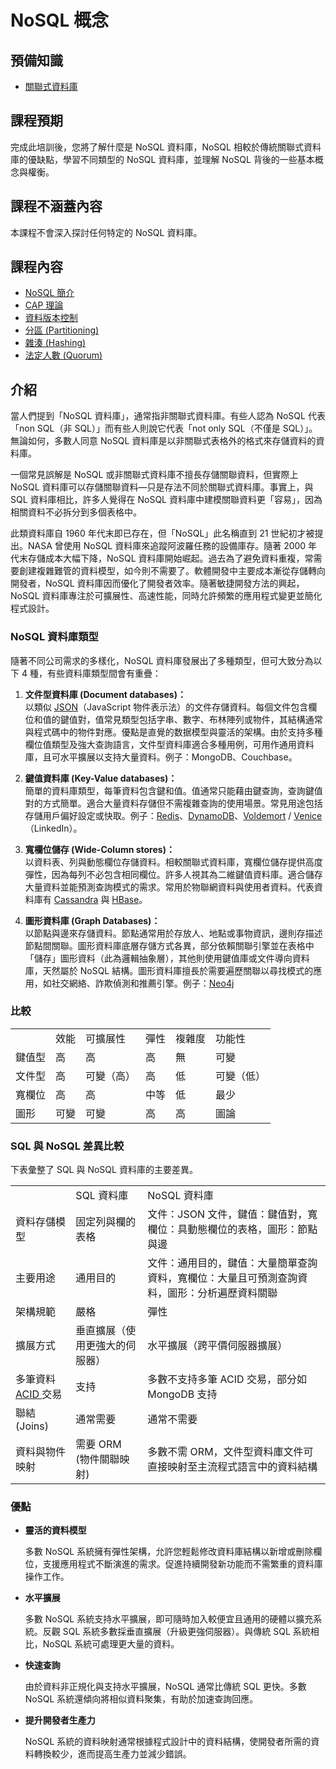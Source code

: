 # NoSQL 概念

## 預備知識
- [關聯式資料庫](https://dictcp.github.io/school-of-sre/level101/databases_sql/intro/)

## 課程預期

完成此培訓後，您將了解什麼是 NoSQL 資料庫，NoSQL 相較於傳統關聯式資料庫的優缺點，學習不同類型的 NoSQL 資料庫，並理解 NoSQL 背後的一些基本概念與權衡。

## 課程不涵蓋內容

本課程不會深入探討任何特定的 NoSQL 資料庫。

## 課程內容

*   [NoSQL 簡介](https://dictcp.github.io/school-of-sre/level101/databases_nosql/intro/#introduction)
*   [CAP 理論](https://dictcp.github.io/school-of-sre/level101/databases_nosql/key_concepts/#cap-theorem)
*   [資料版本控制](https://dictcp.github.io/school-of-sre/level101/databases_nosql/key_concepts/#versioning-of-data-in-distributed-systems)
*   [分區 (Partitioning)](https://dictcp.github.io/school-of-sre/level101/databases_nosql/key_concepts/#partitioning)
*   [雜湊 (Hashing)](https://dictcp.github.io/school-of-sre/level101/databases_nosql/key_concepts/#hashing)
*   [法定人數 (Quorum)](https://dictcp.github.io/school-of-sre/level101/databases_nosql/key_concepts/#quorum)

## 介紹

當人們提到「NoSQL 資料庫」，通常指非關聯式資料庫。有些人認為 NoSQL 代表「non SQL（非 SQL）」而有些人則說它代表「not only SQL（不僅是 SQL）」。無論如何，多數人同意 NoSQL 資料庫是以非關聯式表格外的格式來存儲資料的資料庫。

一個常見誤解是 NoSQL 或非關聯式資料庫不擅長存儲關聯資料，但實際上 NoSQL 資料庫可以存儲關聯資料—只是存法不同於關聯式資料庫。事實上，與 SQL 資料庫相比，許多人覺得在 NoSQL 資料庫中建模關聯資料更「容易」，因為相關資料不必拆分到多個表格中。

此類資料庫自 1960 年代末即已存在，但「NoSQL」此名稱直到 21 世紀初才被提出。NASA 曾使用 NoSQL 資料庫來追蹤阿波羅任務的設備庫存。隨著 2000 年代末存儲成本大幅下降，NoSQL 資料庫開始崛起。過去為了避免資料重複，常需要創建複雜難管的資料模型，如今則不需要了。軟體開發中主要成本漸從存儲轉向開發者，NoSQL 資料庫因而優化了開發者效率。隨著敏捷開發方法的興起，NoSQL 資料庫專注於可擴展性、高速性能，同時允許頻繁的應用程式變更並簡化程式設計。

### NoSQL 資料庫類型

隨著不同公司需求的多樣化，NoSQL 資料庫發展出了多種類型，但可大致分為以下 4 種，有些資料庫類型間會有重疊：

1. **文件型資料庫 (Document databases)：**  
    以類似 [JSON](https://www.json.org/json-en.html)（JavaScript 物件表示法）的文件存儲資料。每個文件包含欄位和值的鍵值對，值常見類型包括字串、數字、布林陣列或物件，其結構通常與程式碼中的物件對應。優點是直覺的数据模型與靈活的架構。由於支持多種欄位值類型及強大查詢語言，文件型資料庫適合多種用例，可用作通用資料庫，且可水平擴展以支持大量資料。例子：MongoDB、Couchbase。

2. **鍵值資料庫 (Key-Value databases)：**  
    簡單的資料庫類型，每筆資料包含鍵和值。值通常只能藉由鍵查詢，查詢鍵值對的方式簡單。適合大量資料存儲但不需複雜查詢的使用場景。常見用途包括存儲用戶偏好設定或快取。例子：[Redis](https://redis.io/)、[DynamoDB](https://aws.amazon.com/dynamodb/)、[Voldemort](https://www.project-voldemort.com/voldemort/) / [Venice](https://engineering.linkedin.com/blog/2017/04/building-venice--a-production-software-case-study)（LinkedIn）。

3. **寬欄位儲存 (Wide-Column stores)：**  
    以資料表、列與動態欄位存儲資料。相較關聯式資料庫，寬欄位儲存提供高度彈性，因為每列不必包含相同欄位。許多人視其為二維鍵值資料庫。適合儲存大量資料並能預測查詢模式的需求。常用於物聯網資料與使用者資料。代表資料庫有 [Cassandra](https://cassandra.apache.org/) 與 [HBase](https://hbase.apache.org/)。

4. **圖形資料庫 (Graph Databases)：**  
    以節點與邊來存儲資料。節點通常用於存放人、地點或事物資訊，邊則存描述節點間關聯。圖形資料庫底層存儲方式各異，部分依賴關聯引擎並在表格中「儲存」圖形資料（此為邏輯抽象層），其他則使用鍵值庫或文件導向資料庫，天然屬於 NoSQL 結構。圖形資料庫擅長於需要遍歷關聯以尋找模式的應用，如社交網絡、詐欺偵測和推薦引擎。例子：[Neo4j](https://neo4j.com/)

### **比較**

<table>
  <tr>
   <td>
   </td>
   <td>效能
   </td>
   <td>可擴展性
   </td>
   <td>彈性
   </td>
   <td>複雜度
   </td>
   <td>功能性
   </td>
  </tr>
  <tr>
   <td>鍵值型
   </td>
   <td>高
   </td>
   <td>高
   </td>
   <td>高
   </td>
   <td>無
   </td>
   <td>可變
   </td>
  </tr>
  <tr>
   <td>文件型
   </td>
   <td>高
   </td>
   <td>可變（高）
   </td>
   <td>高
   </td>
   <td>低
   </td>
   <td>可變（低）
   </td>
  </tr>
  <tr>
   <td>寬欄位
   </td>
   <td>高
   </td>
   <td>高
   </td>
   <td>中等
   </td>
   <td>低
   </td>
   <td>最少
   </td>
  </tr>
  <tr>
   <td>圖形
   </td>
   <td>可變
   </td>
   <td>可變
   </td>
   <td>高
   </td>
   <td>高
   </td>
   <td>圖論
   </td>
  </tr>
</table>

### SQL 與 NoSQL 差異比較

下表彙整了 SQL 與 NoSQL 資料庫的主要差異。

<table>
  <tr>
   <td>
   </td>
   <td>SQL 資料庫
   </td>
   <td>NoSQL 資料庫
   </td>
  </tr>
  <tr>
   <td>資料存儲模型
   </td>
   <td>固定列與欄的表格
   </td>
   <td>文件：JSON 文件，鍵值：鍵值對，寬欄位：具動態欄位的表格，圖形：節點與邊
   </td>
  </tr>
  <tr>
   <td>主要用途
   </td>
   <td>通用目的
   </td>
   <td>文件：通用目的，鍵值：大量簡單查詢資料，寬欄位：大量且可預測查詢資料，圖形：分析遍歷資料關聯
   </td>
  </tr>
  <tr>
   <td>架構規範
   </td>
   <td>嚴格
   </td>
   <td>彈性
   </td>
  </tr>
  <tr>
   <td>擴展方式
   </td>
   <td>垂直擴展（使用更強大的伺服器）
   </td>
   <td>水平擴展（跨平價伺服器擴展）
   </td>
  </tr>
  <tr>
   <td>多筆資料 <a href="https://en.wikipedia.org/wiki/ACID">ACID </a>交易
   </td>
   <td>支持
   </td>
   <td>多數不支持多筆 ACID 交易，部分如 MongoDB 支持
   </td>
  </tr>
  <tr>
   <td>聯結 (Joins)
   </td>
   <td>通常需要
   </td>
   <td>通常不需要
   </td>
  </tr>
  <tr>
   <td>資料與物件映射
   </td>
   <td>需要 ORM (物件關聯映射)
   </td>
   <td>多數不需 ORM，文件型資料庫文件可直接映射至主流程式語言中的資料結構
   </td>
  </tr>
</table>

### 優點

*   **靈活的資料模型**

    多數 NoSQL 系統擁有彈性架構，允許您輕鬆修改資料庫結構以新增或刪除欄位，支援應用程式不斷演進的需求。促進持續開發新功能而不需繁重的資料庫操作工作。

*   **水平擴展**

    多數 NoSQL 系統支持水平擴展，即可隨時加入較便宜且通用的硬體以擴充系統。反觀 SQL 系統多數採垂直擴展（升級更強伺服器）。與傳統 SQL 系統相比，NoSQL 系統可處理更大量的資料。

*   **快速查詢**

    由於資料非正規化與支持水平擴展，NoSQL 通常比傳統 SQL 更快。多數 NoSQL 系統還傾向將相似資料聚集，有助於加速查詢回應。

*   **提升開發者生產力**

    NoSQL 系統的資料映射通常根據程式設計中的資料結構，使開發者所需的資料轉換較少，進而提高生產力並減少錯誤。
